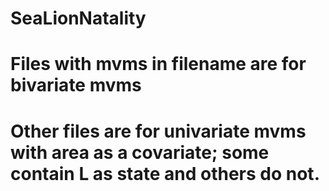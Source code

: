 # SeaLionNatality

# Files with mvms in filename are for bivariate mvms 

# Other files are for univariate mvms with area as a covariate; some contain L as state and others do not.